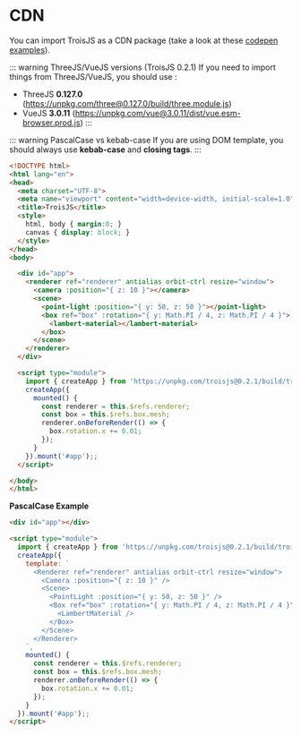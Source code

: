 # CDN

You can import TroisJS as a CDN package (take a look at these [codepen examples](https://codepen.io/collection/AxoWoz)).

::: warning ThreeJS/VueJS versions (TroisJS 0.2.1)
If you need to import things from ThreeJS/VueJS, you should use :
- ThreeJS **0.127.0** (https://unpkg.com/three@0.127.0/build/three.module.js)
- VueJS **3.0.11** (https://unpkg.com/vue@3.0.11/dist/vue.esm-browser.prod.js)
:::

::: warning PascalCase vs kebab-case
If you are using DOM template, you should always use **kebab-case** and **closing tags**.
:::

```html
<!DOCTYPE html>
<html lang="en">
<head>
  <meta charset="UTF-8">
  <meta name="viewport" content="width=device-width, initial-scale=1.0">
  <title>TroisJS</title>
  <style>
    html, body { margin:0; }
    canvas { display: block; }
  </style>
</head>
<body>

  <div id="app">
    <renderer ref="renderer" antialias orbit-ctrl resize="window">
      <camera :position="{ z: 10 }"></camera>
      <scene>
        <point-light :position="{ y: 50, z: 50 }"></point-light>
        <box ref="box" :rotation="{ y: Math.PI / 4, z: Math.PI / 4 }">
          <lambert-material></lambert-material>
        </box>
      </scene>
    </renderer>
  </div>

  <script type="module">
    import { createApp } from 'https://unpkg.com/troisjs@0.2.1/build/trois.module.cdn.min.js';
    createApp({
      mounted() {
        const renderer = this.$refs.renderer;
        const box = this.$refs.box.mesh;
        renderer.onBeforeRender(() => {
          box.rotation.x += 0.01;
        });
      }
    }).mount('#app');;
  </script>

</body>
</html>
```

**PascalCase Example**

```html
<div id="app"></div>

<script type="module">
  import { createApp } from 'https://unpkg.com/troisjs@0.2.1/build/trois.module.cdn.min.js';
  createApp({
    template: `
      <Renderer ref="renderer" antialias orbit-ctrl resize="window">
        <Camera :position="{ z: 10 }" />
        <Scene>
          <PointLight :position="{ y: 50, z: 50 }" />
          <Box ref="box" :rotation="{ y: Math.PI / 4, z: Math.PI / 4 }">
            <LambertMaterial />
          </Box>
        </Scene>
      </Renderer>
    `,
    mounted() {
      const renderer = this.$refs.renderer;
      const box = this.$refs.box.mesh;
      renderer.onBeforeRender(() => {
        box.rotation.x += 0.01;
      });
    }
  }).mount('#app');;
</script>
```